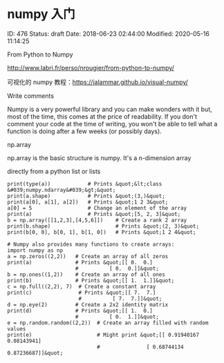 # numpy 入门


ID: 476
Status: draft
Date: 2018-06-23 02:44:00
Modified: 2020-05-16 11:14:25


From Python to Numpy

http://www.labri.fr/perso/nrougier/from-python-to-numpy/


可视化的 numpy 教程：https://jalammar.github.io/visual-numpy/

Write comments

Numpy is a very powerful library and you can make wonders with it but, most of the time, this comes at the price of readability. If you don't comment your code at the time of writing, you won't be able to tell what a function is doing after a few weeks (or possibly days).

np.array

np.array is the basic structure is numpy. It's a n-dimension array

directly from a python list or lists

```
print(type(a))            # Prints &quot;&lt;class &#039;numpy.ndarray&#039;&gt;&quot;
print(a.shape)            # Prints &quot;(3,)&quot;
print(a[0], a[1], a[2])   # Prints &quot;1 2 3&quot;
a[0] = 5                  # Change an element of the array
print(a)                  # Prints &quot;[5, 2, 3]&quot;
b = np.array([[1,2,3],[4,5,6]])    # Create a rank 2 array
print(b.shape)                     # Prints &quot;(2, 3)&quot;
print(b[0, 0], b[0, 1], b[1, 0])   # Prints &quot;1 2 4&quot;

# Numpy also provides many functions to create arrays:
import numpy as np
a = np.zeros((2,2))   # Create an array of all zeros
print(a)              # Prints &quot;[[ 0.  0.]
                      #          [ 0.  0.]]&quot;
b = np.ones((1,2))    # Create an array of all ones
print(b)              # Prints &quot;[[ 1.  1.]]&quot;
c = np.full((2,2), 7)  # Create a constant array
print(c)               # Prints &quot;[[ 7.  7.]
                       #          [ 7.  7.]]&quot;
d = np.eye(2)         # Create a 2x2 identity matrix
print(d)              # Prints &quot;[[ 1.  0.]
                      #          [ 0.  1.]]&quot;
e = np.random.random((2,2))  # Create an array filled with random values
print(e)                     # Might print &quot;[[ 0.91940167  0.08143941]
                             #               [ 0.68744134  0.87236687]]&quot;
```